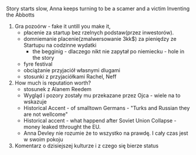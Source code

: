 Story starts slow, Anna keeps turning to be a scamer and a victim
Inventing the Abbotts
1. Gra pozoórw - fake it untill you make it,
    - płacenie za startup bez rzelnych podstaw(przez inwestorów).
    - domniemanie placenie(zmalwersowanie 3kk$) za pieniędzy ze Startupu na codzinne wydatki
        - the begginig - dlaczego nikt nie zapytał po niemiecku - hole in   the story
    - fyre festival
    - obciążanie przyjaciół własnymi dlugami
    - stosunki z przyjaciółkami Rachel, Neff
2. How much is reputation worth?
    - stosunek z Alanem Reedem
    - Wygląd i pozory zostały mu przekazane przez Ojca - wiele na to wskazuje
    - Historical Accent - of smalltown Germans - "Turks and Russian they are not wellcome"
    - Historical accent - what happend after Soviet Union Collapse - money leaked tthrought the EU.
    - Anna Devley nie rozumie że to wszystko na prawdę. I cały czas jest w swoim pokoju
3. Komentarz o dzisiejszej kulturze i z czego się bierze status
